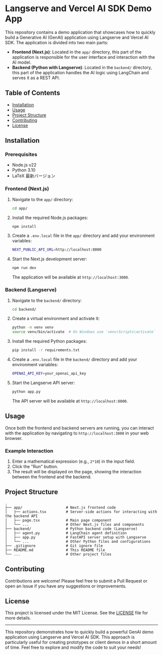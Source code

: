 # Langserve and Vercel AI SDK Demo App

This repository contains a demo application that showcases how to quickly build a Generative AI (GenAI) application using Langserve and Vercel AI SDK. The application is divided into two main parts:

- **Frontend (Next.js)**: Located in the `app/` directory, this part of the application is responsible for the user interface and interaction with the AI model.
- **Backend (Python with Langserve)**: Located in the `backend/` directory, this part of the application handles the AI logic using LangChain and serves it as a REST API.

## Table of Contents

- [Installation](#installation)
- [Usage](#usage)
- [Project Structure](#project-structure)
- [Contributing](#contributing)
- [License](#license)

## Installation

### Prerequisites

- Node.js v22
- Python 3.10
- LaTeX 最新バージョン



### Frontend (Next.js)

1. Navigate to the `app/` directory:

   ```bash
   cd app/
   ```

2. Install the required Node.js packages:

   ```bash
   npm install
   ```

3. Create a `.env.local` file in the `app/` directory and add your environment variables:

   ```bash
   NEXT_PUBLIC_API_URL=http://localhost:8000
   ```

4. Start the Next.js development server:

   ```bash
   npm run dev
   ```

   The application will be available at `http://localhost:3000`.

### Backend (Langserve)

1. Navigate to the `backend/` directory:

   ```bash
   cd backend/
   ```

2. Create a virtual environment and activate it:

   ```bash
   python -m venv venv
   source venv/bin/activate  # On Windows use `venv\Scripts\activate`
   ```

3. Install the required Python packages:

   ```bash
   pip install -r requirements.txt
   ```

4. Create a `.env.local` file in the `backend/` directory and add your environment variables:

   ```bash
   OPENAI_API_KEY=your_openai_api_key
   ```

5. Start the Langserve API server:

   ```bash
   python app.py
   ```

   The API server will be available at `http://localhost:8000`.

## Usage

Once both the frontend and backend servers are running, you can interact with the application by navigating to `http://localhost:3000` in your web browser.

### Example Interaction

1. Enter a mathematical expression (e.g., `2*10`) in the input field.
2. Click the "Run" button.
3. The result will be displayed on the page, showing the interaction between the frontend and the backend.

## Project Structure

```plaintext
.
├── app/                    # Next.js frontend code
│   ├── actions.tsx         # Server-side actions for interacting with the backend API
│   ├── page.tsx            # Main page component
│   └── ...                 # Other Next.js files and components
├── backend/                # Python backend code (Langserve)
│   ├── agent.py            # LangChain agent definition
│   ├── app.py              # FastAPI server setup with Langserve
│   └── ...                 # Other Python files and configurations
├── .gitignore              # Git ignore file
├── README.md               # This README file
└── ...                     # Other project files
```

## Contributing

Contributions are welcome! Please feel free to submit a Pull Request or open an Issue if you have any suggestions or improvements.

## License

This project is licensed under the MIT License. See the [LICENSE](LICENSE) file for more details.

---

This repository demonstrates how to quickly build a powerful GenAI demo application using Langserve and Vercel AI SDK. This approach is particularly useful for creating prototypes or client demos in a short amount of time. Feel free to explore and modify the code to suit your needs!